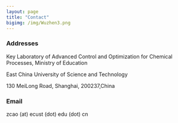 ```yaml
---
layout: page
title: "Contact"
bigimg: /img/Wuzhen3.png
---
```

### Addresses

Key Laboratory of Advanced Control and Optimization for Chemical Processes, Ministry of Education

East China University of Science and Technology

130 MeiLong Road, Shanghai, 200237,China

### Email

zcao (at) ecust (dot) edu (dot) cn

